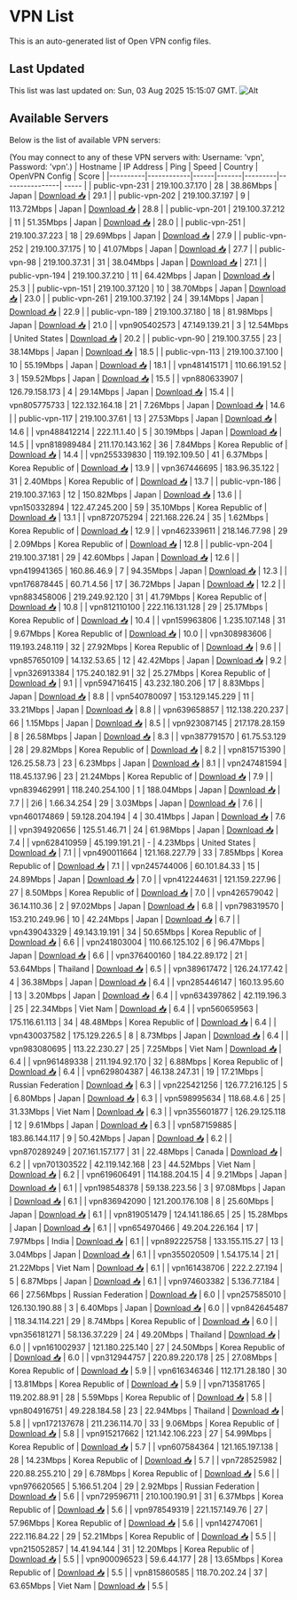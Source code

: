 # VPN List

This is an auto-generated list of Open VPN config files.

## Last Updated

This list was last updated on: Sun, 03 Aug 2025 15:15:07 GMT.
![Alt](https://repobeats.axiom.co/api/embed/186b98318ef1479477931607c1ad7d823f12451f.svg "Repobeats analytics image")

## Available Servers

Below is the list of available VPN servers:

(You may connect to any of these VPN servers with: Username: 'vpn', Password: 'vpn'.)
| Hostname | IP Address | Ping | Speed | Country | OpenVPN Config | Score |
|----------|------------|------|-------|---------|----------------| ----- |
| public-vpn-231 | 219.100.37.170 | 28 | 38.86Mbps | Japan | [Download 📥](./configs/server_0_JP.ovpn) | 29.1 |
| public-vpn-202 | 219.100.37.197 | 9 | 113.72Mbps | Japan | [Download 📥](./configs/server_1_JP.ovpn) | 28.8 |
| public-vpn-201 | 219.100.37.212 | 11 | 51.35Mbps | Japan | [Download 📥](./configs/server_2_JP.ovpn) | 28.0 |
| public-vpn-251 | 219.100.37.223 | 18 | 29.69Mbps | Japan | [Download 📥](./configs/server_3_JP.ovpn) | 27.9 |
| public-vpn-252 | 219.100.37.175 | 10 | 41.07Mbps | Japan | [Download 📥](./configs/server_4_JP.ovpn) | 27.7 |
| public-vpn-98 | 219.100.37.31 | 31 | 38.04Mbps | Japan | [Download 📥](./configs/server_5_JP.ovpn) | 27.1 |
| public-vpn-194 | 219.100.37.210 | 11 | 64.42Mbps | Japan | [Download 📥](./configs/server_6_JP.ovpn) | 25.3 |
| public-vpn-151 | 219.100.37.120 | 10 | 38.70Mbps | Japan | [Download 📥](./configs/server_7_JP.ovpn) | 23.0 |
| public-vpn-261 | 219.100.37.192 | 24 | 39.14Mbps | Japan | [Download 📥](./configs/server_8_JP.ovpn) | 22.9 |
| public-vpn-189 | 219.100.37.180 | 18 | 81.98Mbps | Japan | [Download 📥](./configs/server_9_JP.ovpn) | 21.0 |
| vpn905402573 | 47.149.139.21 | 3 | 12.54Mbps | United States | [Download 📥](./configs/server_10_US.ovpn) | 20.2 |
| public-vpn-90 | 219.100.37.55 | 23 | 38.14Mbps | Japan | [Download 📥](./configs/server_11_JP.ovpn) | 18.5 |
| public-vpn-113 | 219.100.37.100 | 10 | 55.19Mbps | Japan | [Download 📥](./configs/server_12_JP.ovpn) | 18.1 |
| vpn481415171 | 110.66.191.52 | 3 | 159.52Mbps | Japan | [Download 📥](./configs/server_13_JP.ovpn) | 15.5 |
| vpn880633907 | 126.79.158.173 | 4 | 29.14Mbps | Japan | [Download 📥](./configs/server_14_JP.ovpn) | 15.4 |
| vpn805775733 | 122.132.164.18 | 21 | 7.26Mbps | Japan | [Download 📥](./configs/server_15_JP.ovpn) | 14.6 |
| public-vpn-117 | 219.100.37.61 | 13 | 27.53Mbps | Japan | [Download 📥](./configs/server_16_JP.ovpn) | 14.6 |
| vpn488412214 | 222.11.1.40 | 5 | 30.19Mbps | Japan | [Download 📥](./configs/server_17_JP.ovpn) | 14.5 |
| vpn818989484 | 211.170.143.162 | 36 | 7.84Mbps | Korea Republic of | [Download 📥](./configs/server_18_KR.ovpn) | 14.4 |
| vpn255339830 | 119.192.109.50 | 41 | 6.37Mbps | Korea Republic of | [Download 📥](./configs/server_19_KR.ovpn) | 13.9 |
| vpn367446695 | 183.96.35.122 | 31 | 2.40Mbps | Korea Republic of | [Download 📥](./configs/server_20_KR.ovpn) | 13.7 |
| public-vpn-186 | 219.100.37.163 | 12 | 150.82Mbps | Japan | [Download 📥](./configs/server_21_JP.ovpn) | 13.6 |
| vpn150332894 | 122.47.245.200 | 59 | 35.10Mbps | Korea Republic of | [Download 📥](./configs/server_22_KR.ovpn) | 13.1 |
| vpn872075294 | 221.168.226.24 | 35 | 1.62Mbps | Korea Republic of | [Download 📥](./configs/server_23_KR.ovpn) | 12.9 |
| vpn462339611 | 218.146.77.98 | 29 | 2.09Mbps | Korea Republic of | [Download 📥](./configs/server_24_KR.ovpn) | 12.8 |
| public-vpn-204 | 219.100.37.181 | 29 | 42.60Mbps | Japan | [Download 📥](./configs/server_25_JP.ovpn) | 12.6 |
| vpn419941365 | 160.86.46.9 | 7 | 94.35Mbps | Japan | [Download 📥](./configs/server_26_JP.ovpn) | 12.3 |
| vpn176878445 | 60.71.4.56 | 17 | 36.72Mbps | Japan | [Download 📥](./configs/server_27_JP.ovpn) | 12.2 |
| vpn883458006 | 219.249.92.120 | 31 | 41.79Mbps | Korea Republic of | [Download 📥](./configs/server_28_KR.ovpn) | 10.8 |
| vpn812110100 | 222.116.131.128 | 29 | 25.17Mbps | Korea Republic of | [Download 📥](./configs/server_29_KR.ovpn) | 10.4 |
| vpn159963806 | 1.235.107.148 | 31 | 9.67Mbps | Korea Republic of | [Download 📥](./configs/server_30_KR.ovpn) | 10.0 |
| vpn308983606 | 119.193.248.119 | 32 | 27.92Mbps | Korea Republic of | [Download 📥](./configs/server_31_KR.ovpn) | 9.6 |
| vpn857650109 | 14.132.53.65 | 12 | 42.42Mbps | Japan | [Download 📥](./configs/server_32_JP.ovpn) | 9.2 |
| vpn326913384 | 175.240.182.91 | 32 | 25.27Mbps | Korea Republic of | [Download 📥](./configs/server_33_KR.ovpn) | 9.1 |
| vpn594716415 | 43.232.180.206 | 17 | 8.83Mbps | Japan | [Download 📥](./configs/server_34_JP.ovpn) | 8.8 |
| vpn540780097 | 153.129.145.229 | 11 | 33.21Mbps | Japan | [Download 📥](./configs/server_35_JP.ovpn) | 8.8 |
| vpn639658857 | 112.138.220.237 | 66 | 1.15Mbps | Japan | [Download 📥](./configs/server_36_JP.ovpn) | 8.5 |
| vpn923087145 | 217.178.28.159 | 8 | 26.58Mbps | Japan | [Download 📥](./configs/server_37_JP.ovpn) | 8.3 |
| vpn387791570 | 61.75.53.129 | 28 | 29.82Mbps | Korea Republic of | [Download 📥](./configs/server_38_KR.ovpn) | 8.2 |
| vpn815715390 | 126.25.58.73 | 23 | 6.23Mbps | Japan | [Download 📥](./configs/server_39_JP.ovpn) | 8.1 |
| vpn247481594 | 118.45.137.96 | 23 | 21.24Mbps | Korea Republic of | [Download 📥](./configs/server_40_KR.ovpn) | 7.9 |
| vpn839462991 | 118.240.254.100 | 1 | 188.04Mbps | Japan | [Download 📥](./configs/server_41_JP.ovpn) | 7.7 |
| 2i6 | 1.66.34.254 | 29 | 3.03Mbps | Japan | [Download 📥](./configs/server_42_JP.ovpn) | 7.6 |
| vpn460174869 | 59.128.204.194 | 4 | 30.41Mbps | Japan | [Download 📥](./configs/server_43_JP.ovpn) | 7.6 |
| vpn394920656 | 125.51.46.71 | 24 | 61.98Mbps | Japan | [Download 📥](./configs/server_44_JP.ovpn) | 7.4 |
| vpn628410959 | 45.199.191.21 | - | 4.23Mbps | United States | [Download 📥](./configs/server_45_US.ovpn) | 7.1 |
| vpn490011664 | 121.168.227.79 | 33 | 7.85Mbps | Korea Republic of | [Download 📥](./configs/server_46_KR.ovpn) | 7.1 |
| vpn245744006 | 60.101.84.33 | 15 | 24.89Mbps | Japan | [Download 📥](./configs/server_47_JP.ovpn) | 7.0 |
| vpn412244631 | 121.159.227.96 | 27 | 8.50Mbps | Korea Republic of | [Download 📥](./configs/server_48_KR.ovpn) | 7.0 |
| vpn426579042 | 36.14.110.36 | 2 | 97.02Mbps | Japan | [Download 📥](./configs/server_49_JP.ovpn) | 6.8 |
| vpn798319570 | 153.210.249.96 | 10 | 42.24Mbps | Japan | [Download 📥](./configs/server_50_JP.ovpn) | 6.7 |
| vpn439043329 | 49.143.19.191 | 34 | 50.65Mbps | Korea Republic of | [Download 📥](./configs/server_51_KR.ovpn) | 6.6 |
| vpn241803004 | 110.66.125.102 | 6 | 96.47Mbps | Japan | [Download 📥](./configs/server_52_JP.ovpn) | 6.6 |
| vpn376400160 | 184.22.89.172 | 21 | 53.64Mbps | Thailand | [Download 📥](./configs/server_53_TH.ovpn) | 6.5 |
| vpn389617472 | 126.24.177.42 | 4 | 36.38Mbps | Japan | [Download 📥](./configs/server_54_JP.ovpn) | 6.4 |
| vpn285446147 | 160.13.95.60 | 13 | 3.20Mbps | Japan | [Download 📥](./configs/server_55_JP.ovpn) | 6.4 |
| vpn634397862 | 42.119.196.3 | 25 | 22.34Mbps | Viet Nam | [Download 📥](./configs/server_56_VN.ovpn) | 6.4 |
| vpn560659563 | 175.116.61.113 | 34 | 48.48Mbps | Korea Republic of | [Download 📥](./configs/server_57_KR.ovpn) | 6.4 |
| vpn430037582 | 175.129.226.5 | 8 | 8.73Mbps | Japan | [Download 📥](./configs/server_58_JP.ovpn) | 6.4 |
| vpn983080695 | 113.22.230.27 | 25 | 7.25Mbps | Viet Nam | [Download 📥](./configs/server_59_VN.ovpn) | 6.4 |
| vpn961489338 | 211.194.92.170 | 32 | 6.88Mbps | Korea Republic of | [Download 📥](./configs/server_60_KR.ovpn) | 6.4 |
| vpn629804387 | 46.138.247.31 | 19 | 17.21Mbps | Russian Federation | [Download 📥](./configs/server_61_RU.ovpn) | 6.3 |
| vpn225421256 | 126.77.216.125 | 5 | 6.80Mbps | Japan | [Download 📥](./configs/server_62_JP.ovpn) | 6.3 |
| vpn598995634 | 118.68.4.6 | 25 | 31.33Mbps | Viet Nam | [Download 📥](./configs/server_63_VN.ovpn) | 6.3 |
| vpn355601877 | 126.29.125.118 | 12 | 9.61Mbps | Japan | [Download 📥](./configs/server_64_JP.ovpn) | 6.3 |
| vpn587159885 | 183.86.144.117 | 9 | 50.42Mbps | Japan | [Download 📥](./configs/server_65_JP.ovpn) | 6.2 |
| vpn870289249 | 207.161.157.177 | 31 | 22.48Mbps | Canada | [Download 📥](./configs/server_66_CA.ovpn) | 6.2 |
| vpn701303522 | 42.119.142.168 | 23 | 44.52Mbps | Viet Nam | [Download 📥](./configs/server_67_VN.ovpn) | 6.2 |
| vpn619606491 | 114.188.204.15 | 4 | 9.21Mbps | Japan | [Download 📥](./configs/server_68_JP.ovpn) | 6.1 |
| vpn198548378 | 59.138.223.56 | 3 | 97.08Mbps | Japan | [Download 📥](./configs/server_69_JP.ovpn) | 6.1 |
| vpn836942090 | 121.200.176.108 | 8 | 25.60Mbps | Japan | [Download 📥](./configs/server_70_JP.ovpn) | 6.1 |
| vpn819051479 | 124.141.186.65 | 25 | 15.28Mbps | Japan | [Download 📥](./configs/server_71_JP.ovpn) | 6.1 |
| vpn654970466 | 49.204.226.164 | 17 | 7.97Mbps | India | [Download 📥](./configs/server_72_IN.ovpn) | 6.1 |
| vpn892225758 | 133.155.115.27 | 13 | 3.04Mbps | Japan | [Download 📥](./configs/server_73_JP.ovpn) | 6.1 |
| vpn355020509 | 1.54.175.14 | 21 | 21.22Mbps | Viet Nam | [Download 📥](./configs/server_74_VN.ovpn) | 6.1 |
| vpn161438706 | 222.2.27.194 | 5 | 6.87Mbps | Japan | [Download 📥](./configs/server_75_JP.ovpn) | 6.1 |
| vpn974603382 | 5.136.77.184 | 66 | 27.56Mbps | Russian Federation | [Download 📥](./configs/server_76_RU.ovpn) | 6.0 |
| vpn257585010 | 126.130.190.88 | 3 | 6.40Mbps | Japan | [Download 📥](./configs/server_77_JP.ovpn) | 6.0 |
| vpn842645487 | 118.34.114.221 | 29 | 8.74Mbps | Korea Republic of | [Download 📥](./configs/server_78_KR.ovpn) | 6.0 |
| vpn356181271 | 58.136.37.229 | 24 | 49.20Mbps | Thailand | [Download 📥](./configs/server_79_TH.ovpn) | 6.0 |
| vpn161002937 | 121.180.225.140 | 27 | 24.50Mbps | Korea Republic of | [Download 📥](./configs/server_80_KR.ovpn) | 6.0 |
| vpn312944757 | 220.89.220.178 | 25 | 27.08Mbps | Korea Republic of | [Download 📥](./configs/server_81_KR.ovpn) | 5.9 |
| vpn616346346 | 112.171.28.180 | 30 | 13.81Mbps | Korea Republic of | [Download 📥](./configs/server_82_KR.ovpn) | 5.9 |
| vpn713581765 | 119.202.88.91 | 28 | 5.59Mbps | Korea Republic of | [Download 📥](./configs/server_83_KR.ovpn) | 5.8 |
| vpn804916751 | 49.228.184.58 | 23 | 22.94Mbps | Thailand | [Download 📥](./configs/server_84_TH.ovpn) | 5.8 |
| vpn172137678 | 211.236.114.70 | 33 | 9.06Mbps | Korea Republic of | [Download 📥](./configs/server_85_KR.ovpn) | 5.8 |
| vpn915217662 | 121.142.106.223 | 27 | 54.99Mbps | Korea Republic of | [Download 📥](./configs/server_86_KR.ovpn) | 5.7 |
| vpn607584364 | 121.165.197.138 | 28 | 14.23Mbps | Korea Republic of | [Download 📥](./configs/server_87_KR.ovpn) | 5.7 |
| vpn728525982 | 220.88.255.210 | 29 | 6.78Mbps | Korea Republic of | [Download 📥](./configs/server_88_KR.ovpn) | 5.6 |
| vpn976620565 | 5.166.51.204 | 29 | 2.92Mbps | Russian Federation | [Download 📥](./configs/server_89_RU.ovpn) | 5.6 |
| vpn729596711 | 210.100.190.91 | 31 | 6.37Mbps | Korea Republic of | [Download 📥](./configs/server_90_KR.ovpn) | 5.6 |
| vpn978549319 | 221.157.149.76 | 27 | 57.96Mbps | Korea Republic of | [Download 📥](./configs/server_91_KR.ovpn) | 5.6 |
| vpn142747061 | 222.116.84.22 | 29 | 52.21Mbps | Korea Republic of | [Download 📥](./configs/server_92_KR.ovpn) | 5.5 |
| vpn215052857 | 14.41.94.144 | 31 | 12.20Mbps | Korea Republic of | [Download 📥](./configs/server_93_KR.ovpn) | 5.5 |
| vpn900096523 | 59.6.44.177 | 28 | 13.65Mbps | Korea Republic of | [Download 📥](./configs/server_94_KR.ovpn) | 5.5 |
| vpn815860585 | 118.70.202.24 | 37 | 63.65Mbps | Viet Nam | [Download 📥](./configs/server_95_VN.ovpn) | 5.5 |
